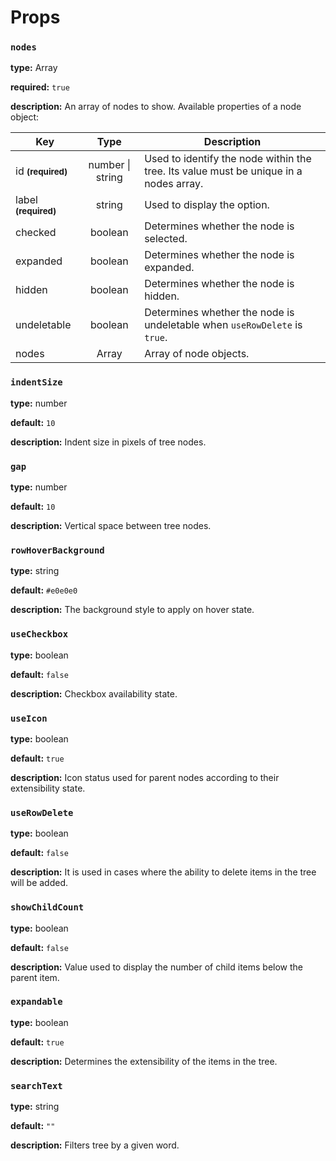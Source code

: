 # Props

### `nodes`

**type:** Array

**required:** `true`

**description:** An array of nodes to show. Available properties of a node object:

| Key                                 |       Type       | Description                                                                           |
| ----------------------------------- | :--------------: | ------------------------------------------------------------------------------------- |
| id <small>**(required)**</small>    | number \| string | Used to identify the node within the tree. Its value must be unique in a nodes array. |
| label <small>**(required)**</small> |      string      | Used to display the option.                                                           |
| checked                             |      boolean     | Determines whether the node is selected.                                              |
| expanded                            |      boolean     | Determines whether the node is expanded.                                              |
| hidden                              |      boolean     | Determines whether the node is hidden.                                                |
| undeletable                         |      boolean     | Determines whether the node is undeletable when `useRowDelete` is `true`.              |
| nodes                               |      Array       | Array of node objects.                                                                |

### `indentSize`

**type:** number

**default:** `10`

**description:** Indent size in pixels of tree nodes.

### `gap`

**type:** number

**default:** `10`

**description:** Vertical space between tree nodes.

### `rowHoverBackground`

**type:** string

**default:** `#e0e0e0`

**description:** The background style to apply on hover state.

### `useCheckbox`

**type:** boolean

**default:** `false`

**description:** Checkbox availability state.

### `useIcon`

**type:** boolean

**default:** `true`

**description:** Icon status used for parent nodes according to their extensibility state.

### `useRowDelete`

**type:** boolean

**default:** `false`

**description:** It is used in cases where the ability to delete items in the tree will be added.

### `showChildCount`

**type:** boolean

**default:** `false`

**description:** Value used to display the number of child items below the parent item.

### `expandable`

**type:** boolean

**default:** `true`

**description:** Determines the extensibility of the items in the tree.

### `searchText`

**type:** string

**default:** `""`

**description:** Filters tree by a given word.